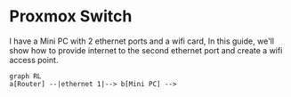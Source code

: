 # Proxmox Switch

I have a Mini PC with 2 ethernet ports and a wifi card, In this guide, we'll show how to provide internet to the second ethernet port and create a wifi access point.


```mermaid
graph RL
a[Router] --|ethernet 1|--> b[Mini PC] --> 
```
